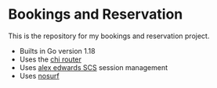 # Bookings and Reservation

This is the repository for my bookings and reservation project.


- Builts in Go version 1.18
- Uses the [chi router](http://github.com/go-chi/chi)
- Uses [alex edwards SCS](http://github.com/alexedwards/scs) session management
- Uses [nosurf](http://github.com/justinas/nosurf)